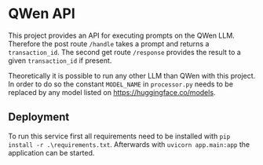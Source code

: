 # QWen API

This project provides an API for executing prompts on the QWen LLM.
Therefore the post route `/handle` takes a prompt and returns a `transaction_id`.
The second get route `/response` provides the result to a given `transaction_id` if present.

Theoretically it is possible to run any other LLM than QWen with this project.
In order to do so the constant `MODEL_NAME` in `processor.py` needs to be replaced by any model listed on https://huggingface.co/models.

## Deployment
To run this service first all requirements need to be installed with `pip install -r .\requirements.txt`.
Afterwards with `uvicorn app.main:app` the application can be started.
